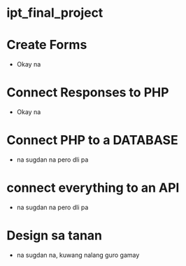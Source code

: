 # ipt_final_project

# Create Forms
- Okay na
# Connect Responses to PHP
- Okay na
# Connect PHP to a DATABASE
- na sugdan na pero dli pa
# connect everything to an API
- na sugdan na pero dli pa
# Design sa tanan
- na sugdan na, kuwang nalang guro gamay

